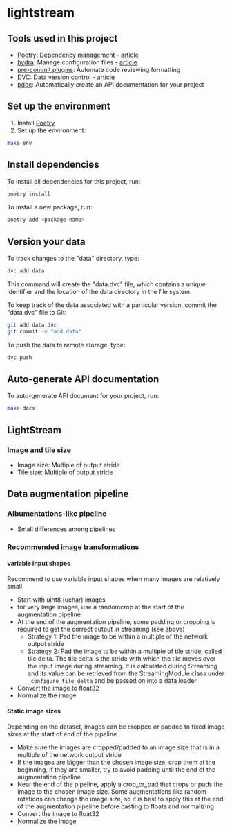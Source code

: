 # lightstream

## Tools used in this project
* [Poetry](https://towardsdatascience.com/how-to-effortlessly-publish-your-python-package-to-pypi-using-poetry-44b305362f9f): Dependency management - [article](https://mathdatasimplified.com/2023/06/12/poetry-a-better-way-to-manage-python-dependencies/)
* [hydra](https://hydra.cc/): Manage configuration files - [article](https://mathdatasimplified.com/2023/05/25/stop-hard-coding-in-a-data-science-project-use-configuration-files-instead/)
* [pre-commit plugins](https://pre-commit.com/): Automate code reviewing formatting
* [DVC](https://dvc.org/): Data version control - [article](https://mathdatasimplified.com/2023/02/20/introduction-to-dvc-data-version-control-tool-for-machine-learning-projects-2/)
* [pdoc](https://github.com/pdoc3/pdoc): Automatically create an API documentation for your project

## Set up the environment
1. Install [Poetry](https://python-poetry.org/docs/#installation)
2. Set up the environment:
```bash
make env 
```

## Install dependencies
To install all dependencies for this project, run:
```bash
poetry install
```

To install a new package, run:
```bash
poetry add <package-name>
```

## Version your data
To track changes to the "data" directory, type:
```bash
dvc add data
```

This command will create the "data.dvc" file, which contains a unique identifier and the location of the data directory in the file system.

To keep track of the data associated with a particular version, commit the "data.dvc" file to Git:
```bash
git add data.dvc
git commit -m "add data"
```

To push the data to remote storage, type:
```bash
dvc push 
```

## Auto-generate API documentation

To auto-generate API document for your project, run:

```bash
make docs
```

## LightStream

### Image and tile size
- Image size: Multiple of output stride
- Tile size: Multiple of output stride


## Data augmentation pipeline

### Albumentations-like pipeline
- Small differences among pipelines

### Recommended image transformations

#### variable input shapes
Recommend to use variable input shapes when many images are relatively small

- Start with uint8 (uchar) images
- for very large images, use a randomcrop at the start of the augmentation pipeline
- At the end of the augmentation pipeline, some padding or cropping is required to get the correct output in streaming (see above)
  - Strategy 1: Pad the image to be within a multiple of the network output stride
  - Strategy 2: Pad the image to be within a multiple of tile stride, called tile delta. 
  The tile delta is the stride with which the tile moves over the input image during streaming. It is calculated during
  Streaming and its value can be retrieved from the StreamingModule class under ``` _configure_tile_delta``` and be passed on into a data loader
- Convert the image to float32
- Normalize the image

#### Static image sizes
Depending on the dataset, images can be cropped or padded to fixed image sizes at the start of end of the pipeline


- Make sure the images are cropped/padded to an image size that is in a multiple of the network output stride
- If the images are bigger than the chosen image size, crop them at the beginning, if they are smaller, try to avoid padding until the end of the augmentation pipeline
- Near the end of the pipeline, apply a crop_or_pad that crops or pads the image to the chosen image size. Some augmentations like random rotations can change the image size, so it is best to apply this at the end of the augmentation pipeline before casting to floats and normalizing
- Convert the image to float32
- Normalize the image
